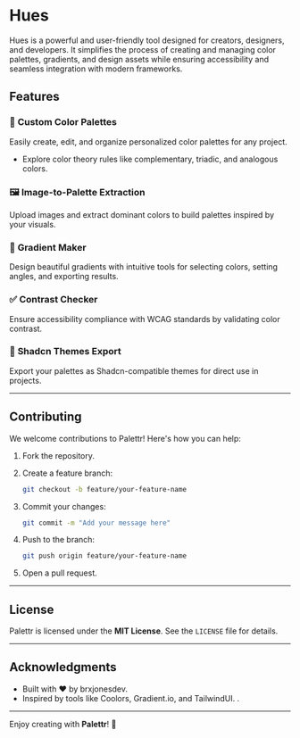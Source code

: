 # Hues

Hues is a powerful and user-friendly tool designed for creators, designers, and developers. It simplifies the process of creating and managing color palettes, gradients, and design assets while ensuring accessibility and seamless integration with modern frameworks.  

## Features

### 🎨 **Custom Color Palettes**

Easily create, edit, and organize personalized color palettes for any project.  
- Explore color theory rules like complementary, triadic, and analogous colors.  

### 🖼️ **Image-to-Palette Extraction**

Upload images and extract dominant colors to build palettes inspired by your visuals.

### 🌈 **Gradient Maker**

Design beautiful gradients with intuitive tools for selecting colors, setting angles, and exporting results.

### ✅ **Contrast Checker**

Ensure accessibility compliance with WCAG standards by validating color contrast.

### 🌟 **Shadcn Themes Export**

Export your palettes as Shadcn-compatible themes for direct use in projects.  

---

## Contributing

We welcome contributions to Palettr! Here's how you can help:

1. Fork the repository.
2. Create a feature branch:

   ```bash
   git checkout -b feature/your-feature-name
   ```

3. Commit your changes:

   ```bash
   git commit -m "Add your message here"
   ```

4. Push to the branch:

   ```bash
   git push origin feature/your-feature-name
   ```

5. Open a pull request.

---

## License

Palettr is licensed under the **MIT License**. See the `LICENSE` file for details.

---

## Acknowledgments

- Built with ❤️ by brxjonesdev.
- Inspired by tools like Coolors, Gradient.io, and TailwindUI. .

---

Enjoy creating with **Palettr**! 🎨
